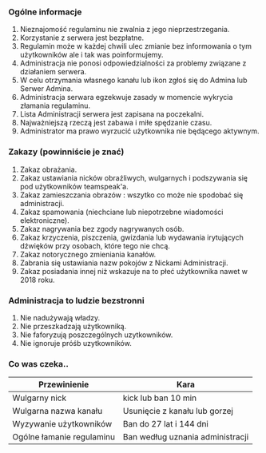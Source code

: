 ### Ogólne informacje ###

1. Nieznajomość regulaminu nie zwalnia z jego nieprzestrzegania. 
2. Korzystanie z serwera jest bezpłatne.
3. Regulamin może w każdej chwili ulec zmianie bez informowania o tym użytkowników ale i tak was poinformujemy.
4. Administracja nie ponosi odpowiedzialności za problemy związane z działaniem serwera.
5. W celu otrzymania własnego kanału lub ikon zgłoś się do Admina lub Serwer Admina.
6. Administracja serwara egzekwuje zasady w momencie wykrycia złamania regulaminu.
7. Lista Administracji serwera jest zapisana na poczekalni.
8. Najważniejszą rzeczą jest zabawa i miłe spędzanie czasu.
9. Administrator ma prawo wyrzucić użytkownika nie będącego aktywnym.

### Zakazy (powinniście je znać) ###

1. Zakaz obrażania.
2. Zakaz ustawiania nicków obraźliwych, wulgarnych i podszywania się pod użytkowników teamspeak'a.
3. Zakaz zamieszczania obrazów : wszytko co może nie spodobać się administracji.
4. Zakaz spamowania (niechciane lub niepotrzebne wiadomości elektroniczne).
5. Zakaz nagrywania bez zgody nagrywanych osób.
6. Zakaz krzyczenia, piszczenia, gwizdania lub wydawania irytujących dźwięków przy osobach, które tego nie chcą.
7. Zakaz notorycznego zmieniania kanałów.
8. Zabrania się ustawiania nazw pokojów z Nickami Administracji.
9. Zakaz posiadania innej niż wskazuje na to płeć użytkownika nawet w 2018 roku.

### Administracja to ludzie bezstronni ###
1. Nie nadużywają władzy.
2. Nie przeszkadzają użytkowniką.
3. Nie faforyzują poszczególnych uzytkowników.
4. Nie ignoruje próśb uzytkowników.


### Co was czeka.. ###
Przewinienie | Kara
------------ | -------------
Wulgarny nick | kick lub ban 10 min
Wulgarna nazwa kanału | Usunięcie z kanału lub gorzej
Wyzywanie użytkowników | Ban do 27 lat i 144 dni
Ogólne łamanie regulaminu | Ban według uznania administracji
